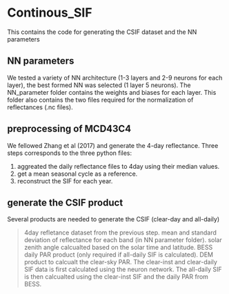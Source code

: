 # Continous_SIF
This contains the code for generating the CSIF dataset and the NN parameters
## NN parameters
We tested a variety of NN architecture (1-3 layers and 2-9 neurons for each layer), the best formed NN was selected (1 layer 5 neurons). The NN_parameter folder contains the weights and biases for each layer.
This folder also contains the two files required for the normalization of reflectances (.nc files).
## preprocessing of MCD43C4
We fellowed Zhang et al (2017) and generate the 4-day reflectance. Three steps corresponds to the three python files:
1. aggreated the daily reflectance files to 4day using their median values.
2. get a mean seasonal cycle as a reference.
3. reconstruct the SIF for each year.
## generate the CSIF product
Several products are needed to generate the CSIF (clear-day and all-daily)
>4day refletance dataset from the previous step.
>mean and standard deviation of reflectance for each band (in NN parameter folder).
>solar zenith angle calcualted based on the solar time and latitude.
>BESS daily PAR product (only required if all-daily SIF is calculated).
>DEM product to calcualt the clear-sky PAR.
The clear-inst and clear-daily SIF data is first calculated using the neuron network. The all-daily SIF is then calcualted using the clear-inst SIF and the daily PAR from BESS.

